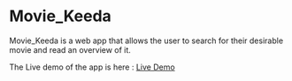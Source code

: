 # Movie_Keeda
Movie_Keeda is a web app that allows the user to search for their desirable movie and read an overview of it.

The Live demo of the app is here :
<a href=" https://kaneki-ken260.github.io/Movie_Keeda/"> Live Demo </a>
